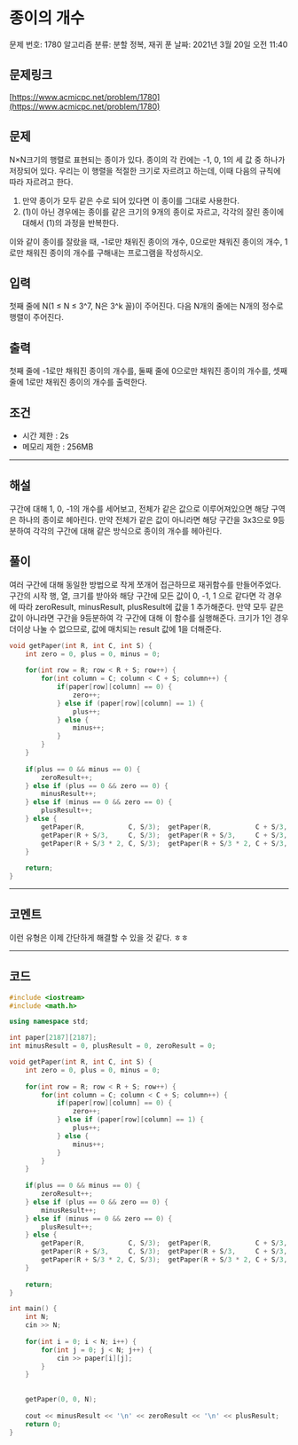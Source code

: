# 종이의 개수

문제 번호: 1780
알고리즘 분류: 분할 정복, 재귀
푼 날짜: 2021년 3월 20일 오전 11:40

## 문제링크

[https://www.acmicpc.net/problem/1780](https://www.acmicpc.net/problem/1780)

## 문제

N×N크기의 행렬로 표현되는 종이가 있다. 종이의 각 칸에는 -1, 0, 1의 세 값 중 하나가 저장되어 있다. 우리는 이 행렬을 적절한 크기로 자르려고 하는데, 이때 다음의 규칙에 따라 자르려고 한다.

1. 만약 종이가 모두 같은 수로 되어 있다면 이 종이를 그대로 사용한다.
2. (1)이 아닌 경우에는 종이를 같은 크기의 9개의 종이로 자르고, 각각의 잘린 종이에 대해서 (1)의 과정을 반복한다.

이와 같이 종이를 잘랐을 때, -1로만 채워진 종이의 개수, 0으로만 채워진 종이의 개수, 1로만 채워진 종이의 개수를 구해내는 프로그램을 작성하시오.

## 입력

첫째 줄에 N(1 ≤ N ≤ 3^7, N은 3^k 꼴)이 주어진다. 다음 N개의 줄에는 N개의 정수로 행렬이 주어진다.

## 출력

첫째 줄에 -1로만 채워진 종이의 개수를, 둘째 줄에 0으로만 채워진 종이의 개수를, 셋째 줄에 1로만 채워진 종이의 개수를 출력한다.

## 조건

- 시간 제한 : 2s
- 메모리 제한 : 256MB

---

## 해설

구간에 대해 1, 0, -1의 개수를 세어보고, 전체가 같은 값으로 이루어져있으면 해당 구역은 하나의 종이로 헤아린다. 만약 전체가 같은 값이 아니라면 해당 구간을 3x3으로 9등분하여 각각의 구간에 대해 같은 방식으로 종이의 개수를 헤아린다.

## 풀이

여러 구간에 대해 동일한 방법으로 작게 쪼개어 접근하므로 재귀함수를 만들어주었다. 구간의 시작 행, 열, 크기를 받아와 해당 구간에 모든 값이 0, -1, 1 으로 같다면 각 경우에 따라 zeroResult, minusResult, plusResult에 값을 1 추가해준다. 만약 모두 같은 값이 아니라면 구간을 9등분하여 각 구간에 대해 이 함수를 실행해준다. 크기가 1인 경우 더이상 나눌 수 없으므로, 값에 매치되는 result 값에 1을 더해준다.

```cpp
void getPaper(int R, int C, int S) {
    int zero = 0, plus = 0, minus = 0;
    
    for(int row = R; row < R + S; row++) {
        for(int column = C; column < C + S; column++) {
            if(paper[row][column] == 0) {
                zero++;
            } else if (paper[row][column] == 1) {
                plus++;
            } else {
                minus++;
            }
        }
    }
    
    if(plus == 0 && minus == 0) {
        zeroResult++;
    } else if (plus == 0 && zero == 0) {
        minusResult++;
    } else if (minus == 0 && zero == 0) {
        plusResult++;
    } else {
        getPaper(R,           C, S/3);  getPaper(R,           C + S/3, S/3);    getPaper(R,           C + S/3 * 2, S/3);
        getPaper(R + S/3,     C, S/3);  getPaper(R + S/3,     C + S/3, S/3);    getPaper(R + S/3,     C + S/3 * 2, S/3);
        getPaper(R + S/3 * 2, C, S/3);  getPaper(R + S/3 * 2, C + S/3, S/3);    getPaper(R + S/3 * 2, C + S/3 * 2, S/3);
    }
    
    return;
}

```

---

## 코멘트

이런 유형은 이제 간단하게 해결할 수 있을 것 같다. ㅎㅎ

---

## 코드

```cpp
#include <iostream>
#include <math.h>

using namespace std;

int paper[2187][2187];
int minusResult = 0, plusResult = 0, zeroResult = 0;

void getPaper(int R, int C, int S) {
    int zero = 0, plus = 0, minus = 0;
    
    for(int row = R; row < R + S; row++) {
        for(int column = C; column < C + S; column++) {
            if(paper[row][column] == 0) {
                zero++;
            } else if (paper[row][column] == 1) {
                plus++;
            } else {
                minus++;
            }
        }
    }
    
    if(plus == 0 && minus == 0) {
        zeroResult++;
    } else if (plus == 0 && zero == 0) {
        minusResult++;
    } else if (minus == 0 && zero == 0) {
        plusResult++;
    } else {
        getPaper(R,           C, S/3);  getPaper(R,           C + S/3, S/3);    getPaper(R,           C + S/3 * 2, S/3);
        getPaper(R + S/3,     C, S/3);  getPaper(R + S/3,     C + S/3, S/3);    getPaper(R + S/3,     C + S/3 * 2, S/3);
        getPaper(R + S/3 * 2, C, S/3);  getPaper(R + S/3 * 2, C + S/3, S/3);    getPaper(R + S/3 * 2, C + S/3 * 2, S/3);
    }
    
    return;
}

int main() {
    int N;
    cin >> N;
    
    for(int i = 0; i < N; i++) {
        for(int j = 0; j < N; j++) {
            cin >> paper[i][j];
        }
    }
    
    
    getPaper(0, 0, N);
    
    cout << minusResult << '\n' << zeroResult << '\n' << plusResult;
    return 0;
}
```